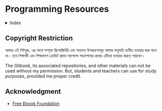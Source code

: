 # Programming Resources

<details>

<summary>Index</summary>

* [Bangla](./Bangla.md)
* [Hindi](./Hindi.md)
* [English By Programming Languagaes](./EnglishByProgrammingLanguage.md)
* [English By Subjects](./EnglishBySubject.md)
* [English By Courses](./EnglishCourses.md)
* [All Programming Cheat Sheet](./CheatSheet.md)
* [Problem Set](./ProblemSet.md)
* [Programming Playground](./ProgrammingPlayground.md)

</details>

## Copyright Restriction

আমার এই গিটবুক, এর সাথে সম্পৃক্ত রিপোজিটরি এবং অন্যান্য উপকরণসমূহ আমার অনুমতি ব্যতীত ব্যবহার করা যাবে না। তবে শিক্ষার্থী এবং শিক্ষকগণ ক্রেডিট প্রদান সাপেক্ষে পডাশোনার কাজে এটিকে ব্যবহার করতে পারবেন।

The Gitbook, its associated repositories, and other materials can not be used without my permission. But, students and teachers can use for study purposes, provided me proper credit.


## Acknowledgment
- [Free Ebook Foundation ](https://github.com/EbookFoundation/free-programming-books)
